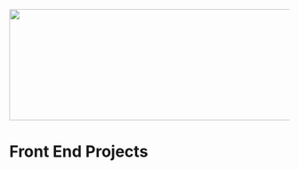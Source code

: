 <img src="https://semidotinfotech.com/web/images/frontend_banner.jpg" height="200" width="700">
<h1>Front End Projects</h1>


